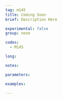 ```yaml
---
tag: m145
title: Coming Soon
brief: Description Here

experimental: false
group: none

codes:
  - M145

long:

notes:

parameters:

examples:

---
```


